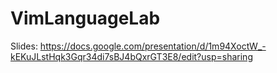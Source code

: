 # VimLanguageLab


Slides: https://docs.google.com/presentation/d/1m94XoctW_-kEKuJLstHqk3Gqr34di7sBJ4bQxrGT3E8/edit?usp=sharing

